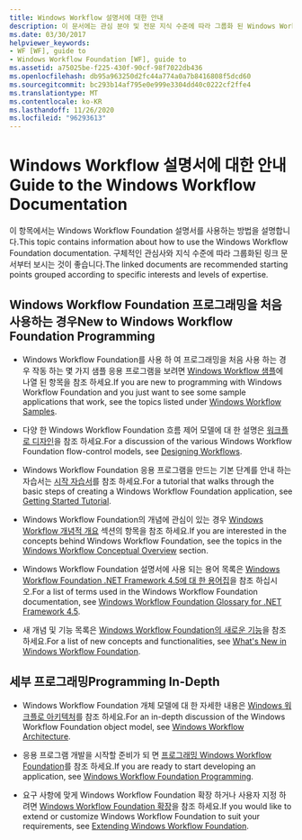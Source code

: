 ```yaml
---
title: Windows Workflow 설명서에 대한 안내
description: 이 문서에는 관심 분야 및 전문 지식 수준에 따라 그룹화 된 Windows Workflow Foundation 설명서를 사용 하는 방법에 대 한 정보가 포함 되어 있습니다.
ms.date: 03/30/2017
helpviewer_keywords:
- WF [WF], guide to
- Windows Workflow Foundation [WF], guide to
ms.assetid: a75025be-f225-430f-90cf-98f7022db436
ms.openlocfilehash: db95a963250d2fc44a774a0a7b8416808f5dcd60
ms.sourcegitcommit: bc293b14af795e0e999e3304dd40c0222cf2ffe4
ms.translationtype: MT
ms.contentlocale: ko-KR
ms.lasthandoff: 11/26/2020
ms.locfileid: "96293613"
---
```

# <a name="guide-to-the-windows-workflow-documentation"></a><span data-ttu-id="f1e10-103">Windows Workflow 설명서에 대한 안내</span><span class="sxs-lookup"><span data-stu-id="f1e10-103">Guide to the Windows Workflow Documentation</span></span>

<span data-ttu-id="f1e10-104">이 항목에서는 Windows Workflow Foundation 설명서를 사용하는 방법을 설명합니다.</span><span class="sxs-lookup"><span data-stu-id="f1e10-104">This topic contains information about how to use the Windows Workflow Foundation documentation.</span></span> <span data-ttu-id="f1e10-105">구체적인 관심사와 지식 수준에 따라 그룹화된 링크 문서부터 보시는 것이 좋습니다.</span><span class="sxs-lookup"><span data-stu-id="f1e10-105">The linked documents are recommended starting points grouped according to specific interests and levels of expertise.</span></span>  
  
## <a name="new-to-windows-workflow-foundation-programming"></a><span data-ttu-id="f1e10-106">Windows Workflow Foundation 프로그래밍을 처음 사용하는 경우</span><span class="sxs-lookup"><span data-stu-id="f1e10-106">New to Windows Workflow Foundation Programming</span></span>  
  
- <span data-ttu-id="f1e10-107">Windows Workflow Foundation를 사용 하 여 프로그래밍을 처음 사용 하는 경우 작동 하는 몇 가지 샘플 응용 프로그램을 보려면 [Windows Workflow 샘플](./samples/index.md)에 나열 된 항목을 참조 하세요.</span><span class="sxs-lookup"><span data-stu-id="f1e10-107">If you are new to programming with Windows Workflow Foundation and you just want to see some sample applications that work, see the topics listed under [Windows Workflow Samples](./samples/index.md).</span></span>  
  
- <span data-ttu-id="f1e10-108">다양 한 Windows Workflow Foundation 흐름 제어 모델에 대 한 설명은 [워크플로 디자인](designing-workflows.md)을 참조 하세요.</span><span class="sxs-lookup"><span data-stu-id="f1e10-108">For a discussion of the various Windows Workflow Foundation flow-control models, see [Designing Workflows](designing-workflows.md).</span></span>  
  
- <span data-ttu-id="f1e10-109">Windows Workflow Foundation 응용 프로그램을 만드는 기본 단계를 안내 하는 자습서는 [시작 자습서](getting-started-tutorial.md)를 참조 하세요.</span><span class="sxs-lookup"><span data-stu-id="f1e10-109">For a tutorial that walks through the basic steps of creating a Windows Workflow Foundation application, see [Getting Started Tutorial](getting-started-tutorial.md).</span></span>  
  
- <span data-ttu-id="f1e10-110">Windows Workflow Foundation의 개념에 관심이 있는 경우 [Windows Workflow 개념적 개요](conceptual-overview.md) 섹션의 항목을 참조 하세요.</span><span class="sxs-lookup"><span data-stu-id="f1e10-110">If you are interested in the concepts behind Windows Workflow Foundation, see the topics in the [Windows Workflow Conceptual Overview](conceptual-overview.md) section.</span></span>  
  
- <span data-ttu-id="f1e10-111">Windows Workflow Foundation 설명서에 사용 되는 용어 목록은 [Windows Workflow Foundation .NET Framework 4.5에 대 한 용어집](glossary.md)을 참조 하십시오.</span><span class="sxs-lookup"><span data-stu-id="f1e10-111">For a list of terms used in the Windows Workflow Foundation documentation, see [Windows Workflow Foundation Glossary for .NET Framework 4.5](glossary.md).</span></span>  
  
- <span data-ttu-id="f1e10-112">새 개념 및 기능 목록은 [Windows Workflow Foundation의 새로운 기능](whats-new.md)을 참조 하세요.</span><span class="sxs-lookup"><span data-stu-id="f1e10-112">For a list of new concepts and functionalities, see [What's New in Windows Workflow Foundation](whats-new.md).</span></span>  
  
## <a name="programming-in-depth"></a><span data-ttu-id="f1e10-113">세부 프로그래밍</span><span class="sxs-lookup"><span data-stu-id="f1e10-113">Programming In-Depth</span></span>  
  
- <span data-ttu-id="f1e10-114">Windows Workflow Foundation 개체 모델에 대 한 자세한 내용은 [Windows 워크플로 아키텍처](architecture.md)를 참조 하세요.</span><span class="sxs-lookup"><span data-stu-id="f1e10-114">For an in-depth discussion of the Windows Workflow Foundation object model, see [Windows Workflow Architecture](architecture.md).</span></span>  
  
- <span data-ttu-id="f1e10-115">응용 프로그램 개발을 시작할 준비가 되 면 [프로그래밍 Windows Workflow Foundation](programming.md)를 참조 하세요.</span><span class="sxs-lookup"><span data-stu-id="f1e10-115">If you are ready to start developing an application, see [Windows Workflow Foundation Programming](programming.md).</span></span>  
  
- <span data-ttu-id="f1e10-116">요구 사항에 맞게 Windows Workflow Foundation 확장 하거나 사용자 지정 하려면 [Windows Workflow Foundation 확장](extend.md)을 참조 하세요.</span><span class="sxs-lookup"><span data-stu-id="f1e10-116">If you would like to extend or customize Windows Workflow Foundation to suit your requirements, see [Extending Windows Workflow Foundation](extend.md).</span></span>
